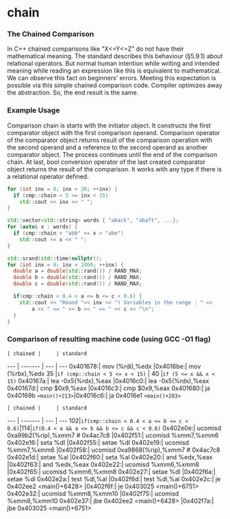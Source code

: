 # chain
### The Chained Comparison
In C++ chained comparisons like "X<=Y<=Z" do not have their mathematical meaning. The standard describes this behaviour (§5.9.1) about relational operators. But normal human intention while writing and intended meaning while reading an expression like this is equivalent to mathematical. We can observe this fact on beginners' errors. Meeting this expectation is possible via this simple chained comparison code. Compiler optimizes away the abstraction. So, the end result is the same.

### Example Usage
Comparison chain is starts with the initiator object. It constructs the first comparator object with the first comparison operand.  Comparison operator of the comparator object returns result of the comparison operation with the second operand and a reference to the second operand as another comparator object. The process continues until the end of the comparison chain. At last, bool conversion operator of the last created comparator object returns the result of the comparison. It works with any type if there is a relational operator defined.

```C++
for (int inx = 0; inx < 20; ++inx) {
  if (cmp::chain < 5 <= inx < 15)
    std::cout << inx << " ";
}
```

```C++
std::vector<std::string> words { "aback", "abaft", ...};
for (auto& x : words) {
  if (cmp::chain < "abb" <= x < "abe")
    std::cout << x << " ";
}
```

```C++
std::srand(std::time(nullptr));
for (int inx = 0; inx < 1000; ++inx) {
  double a = double(std::rand()) / RAND_MAX;
  double b = double(std::rand()) / RAND_MAX;
  double c = double(std::rand()) / RAND_MAX;

  if(cmp::chain < 0.4 < a <= b <= c < 0.6) {
    std::cout << "Round "<< inx << ") Variables in the range : " <<
        a << " <= " << b << " <= " << c << "\n";
  }
}
```

### Comparison of resulting machine code (using GCC -O1 flag)

    | chained |     | standard
--- | ------- | --- | ---
0x401678:|   mov     (%rdi),%edx          |0x4016be:|   mov     (%rbx),%edx
 35      |`if (cmp::chain < 5 <= x < 15)`   | 40      |`if (5 <= x && x < 15)`
0x40167a:|   lea     -0x5(%rdx),%eax      |0x4016c0:|   lea     -0x5(%rdx),%eax
0x40167d:|   cmp     $0x9,%eax            |0x4016c3:|   cmp     $0x9,%eax
0x401680:|   ja      0x40169b `<main()+213>`|0x4016c6:|   ja      0x4016e1 `<main()+283>`

    | chained |     | standard
--- | ------- | --- | ---
102|`if(cmp::chain < 0.4 < a <= b <= c < 0.6)`|114|`if(0.4 < a && a <= b && b <= c && c < 0.6)`
0x402e0e:|   ucomisd 0xa99b2(%rip),%xmm7 # 0x4ac7c8 |0x402f51:|   ucomisd %xmm7,%xmm6
0x402e16:|   seta    %dl                            |0x402f55:|   setae   %dl
0x402e19:|   ucomisd %xmm7,%xmm6                    |0x402f58:|   ucomisd 0xa9868(%rip),%xmm7 # 0x4ac7c8
0x402e1d:|   setae   %al                            |0x402f60:|   seta    %al
0x402e20:|   and     %edx,%eax                      |0x402f63:|   and     %edx,%eax
0x402e22:|   ucomisd %xmm6,%xmm8                    |0x402f65:|   ucomisd %xmm6,%xmm8
0x402e27:|   setae   %dl                            |0x402f6a:|   setae   %dl
0x402e2a:|   test    %dl,%al                        |0x402f6d:|   test    %dl,%al
0x402e2c:|   je      0x402ee2 <main()+6428>         |0x402f6f:|   je      0x403025 <main()+6751>
0x402e32:|   ucomisd %xmm8,%xmm10                   |0x402f75:|   ucomisd %xmm8,%xmm10
0x402e37:|   jbe     0x402ee2 <main()+6428>         |0x402f7a:|   jbe     0x403025 <main()+6751>
